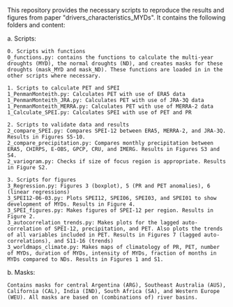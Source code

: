 This repository provides the necessary scripts to reproduce the results and figures from paper "drivers_characteristics_MYDs". 
It contains the following folders and content:

a. Scripts:

	0. Scripts with functions 
	0_functions.py: contains the functions to calculate the multi-year droughts (MYD), the normal droughts (ND), and creates masks for these droughts (mask_MYD and mask_ND). These functions are loaded in in the other scripts where necessary. 
 
	1. Scripts to calculate PET and SPEI 
	1_PenmanMonteith.py: Calculates PET with use of ERA5 data
	1_PenmanMonteith_JRA.py: Calculates PET with use of JRA-3Q data
	1_PenmanMonteith_MERRA.py: Calculates PET with use of MERRA-2 data
	1_Calculate_SPEI.py: Calculates SPEI with use of PET and PR
 
	2. Scripts to validate data and results
	2_compare_SPEI.py: Compares SPEI-12 between ERA5, MERRA-2, and JRA-3Q. Results in Figures S5-10.
	2_compare_precipitation.py: Compares monthly precipitation between ERA5, CHIRPS, E-OBS, GPCP, CRU, and IMERG. Results in Figures S3 and S4.
	2_variogram.py: Checks if size of focus region is appropriate. Results in Figure S2.
	
	3. Scripts for figures
	3_Regression.py: Figures 3 (boxplot), 5 (PR and PET anomalies), 6 (linear regressions)
	3_SPEI12-06-03.py: Plots SPEI12, SPEI06, SPEI03, and SPEI01 to show development of MYDs. Results in Figure 4.
	3_SPEI_figures.py: Makes figures of SPEI-12 per region. Results in Figure 2.
	3_autocorrelation_trends.py: Makes plots for the lagged auto-correlation of SPEI-12, precipitation, and PET. Also plots the trends of all variables included in PET. Results in Figures 7 (lagged auto-correlations), and S11-16 (trends)
	3_worldmaps_climate.py: Makes maps of climatology of PR, PET, number of MYDs, duration of MYDs, intensity of MYDs, fraction of months in MYDs compared to NDs. Results in Figures 1 and S1.

b. Masks: 

	Contains masks for central Argentina (ARG), Southeast Australia (AUS), California (CAL), India (IND), South Africa (SA), and Western Europe (WEU). All masks are based on (combinations of) river basins.
